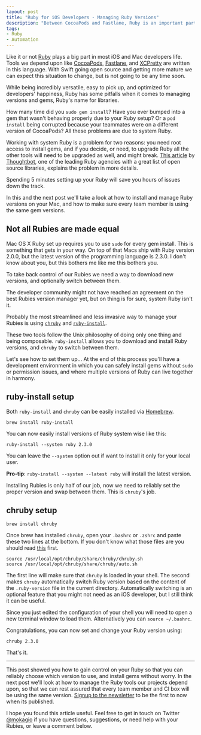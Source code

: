 ```yaml
---
layout: post
title: "Ruby for iOS Developers - Managing Ruby Versions"
description: "Between CocoaPods and Fastlane, Ruby is an important part of the iOS developer toolchain. Managing versions and gems can be a challenge for developers outside of the Ruby community, but it doesn't have to be. In this two parts post we will see how to simply and reliably handle our Rubies."
tags:
- Ruby
- Automation
---
```


Like it or not [Ruby](https://www.ruby-lang.org/en/) plays a big part in most
iOS and Mac developers life. Tools we depend upon like [CocoaPods](https://cocoapods.org/),
[Fastlane](https://fastlane.tools/), and [XCPretty](https://github.com/supermarin/xcpretty)
are written in this language. With Swift going open source and getting more
mature we can expect this situation to change, but is not going to be any time
soon.

While being incredibly versatile, easy to pick up, and optimized for
developers' happiness, Ruby has some pitfalls when it comes to managing
versions and gems, Ruby's name for libraries.

How many time did you `sudo gem install`? Have you ever bumped into a gem that
wasn't behaving properly due to your Ruby setup? Or a `pod install` being
corrupted because your teammates were on a different version of CocoaPods? All
these problems are due to system Ruby.

Working with system Ruby is a problem for two reasons: you need root access to
install gems, and if you decide, or need, to upgrade Ruby all the other tools
will need to be upgraded as well, and might break.
[This article](https://robots.thoughtbot.com/psa-do-not-use-system-ruby)
by [Thoughtbot](https://thoughtbot.com/), one of the leading Ruby agencies with
a great list of open source libraries, explains the problem in more details.

Spending 5 minutes setting up your Ruby will save you hours of issues down the
track.

In this and the next post we'll take a look at how to install and manage
Ruby versions on your Mac, and how to make sure every team member is using the
same gem versions.

## Not all Rubies are made equal

Mac OS X Ruby set up requires you to use `sudo` for every gem install. This is
something that gets in your way. On top of that Macs ship with Ruby version
2.0.0, but the latest version of the programming language is 2.3.0. I don't
know about you, but this bothers me like me this bothers you.

To take back control of our Rubies we need a way to download new versions, and
optionally switch between them.

The developer community might not have reached an agreement on the best Rubies
version manager yet, but on thing is for sure, system Ruby isn't it.

Probably the most streamlined and less invasive way to manage your Rubies is
using [`chruby`](https://github.com/postmodern/chruby) and [`ruby-install`](https://github.com/postmodern/ruby-install).

These two tools follow the Unix philosophy of doing only one thing and being
composable. `ruby-install` allows you to download and install Ruby versions,
and `chruby` to switch between them.

Let's see how to set them up... At the end of this process you'll have a
development environment in which you can safely install gems without `sudo` or
permission issues, and where multiple versions of Ruby can live together in
harmony.

## ruby-install setup

Both `ruby-install` and `chruby` can be easily installed via [Homebrew](http://brew.sh).

```
brew install ruby-install
```

You can now easily install versions of Ruby system wise like this:

```
ruby-install --system ruby 2.3.0
```

You can leave the `--system` option out if want to install it only for your
local user.

**Pro-tip**: `ruby-install --system --latest ruby` will install the latest
version.

Installing Rubies is only half of our job, now we need to reliably set the
proper version and swap between them. This is `chruby`'s job.

## chruby setup

```
brew install chruby
```

Once brew has installed `chruby`, open your `.bashrc` or `.zshrc` and paste
these two lines at the bottom. If you don't know what those files are you
should read [this](http://superuser.com/questions/49289/what-is-the-bashrc-file)
first.

```
source /usr/local/opt/chruby/share/chruby/chruby.sh
source /usr/local/opt/chruby/share/chruby/auto.sh
```

The first line will make sure that `chruby` is loaded in your shell. The
second makes `chruby` automatically switch Ruby version based on the content
of the `.ruby-version` file in the current directory. Automatically switching
is an optional feature that you might not need as an iOS developer, but I still
think it can be useful.

Since you just edited the configuration of your shell you will need to open a
new terminal window to load them. Alternatively you can `source ~/.bashrc`.

Congratulations, you can now set and change your Ruby version using:

```
chruby 2.3.0
```

That's it.

---

This post showed you how to gain control on your Ruby so that you can reliably
choose which version to use, and install gems without worry. In the next post
we'll look at how to manage the Ruby tools our projects depend upon, so that we
can rest assured that every team member and CI box will be using the same
version. [Signup to the newsletter](#subscribe) to be the first to now when its
published.

I hope you found this article useful. Feel free to get in touch on Twitter [@mokagio](https://twitter.com/mokagio)
if you have questions, suggestions, or need help with your Rubies, or leave a
comment below.

